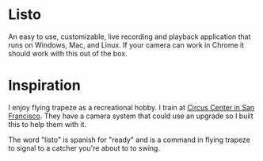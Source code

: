 # Listo

An easy to use, customizable, live recording and playback application that runs on Windows, Mac, and Linux. If your camera can work in Chrome it should work with this out of the box.

# Inspiration

I enjoy flying trapeze as a recreational hobby. I train at [Circus Center in San Francisco](http://circuscenter.org/).  They have a camera system that could use an upgrade so I built this to help them with it.

The word "listo" is spanish for "ready" and is a command in flying trapeze to signal to a catcher you're about to to swing.
